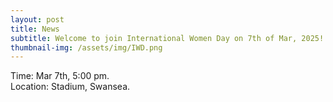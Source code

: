 ```yaml
---
layout: post
title: News
subtitle: Welcome to join International Women Day on 7th of Mar, 2025!
thumbnail-img: /assets/img/IWD.png
---
```


<div style="text-align: justify;">
Time: Mar 7th, 5:00 pm.
</div>

<div style="text-align: justify;">
Location: Stadium, Swansea.
</div>
